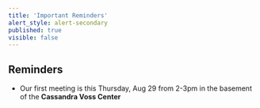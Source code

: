 ```yaml
---
title: 'Important Reminders'
alert_style: alert-secondary
published: true
visible: false
---
```


## Reminders
* Our first meeting is this Thursday, Aug 29 from 2-3pm in the basement of the **Cassandra Voss Center**
